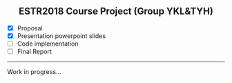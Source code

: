 <h2 style="text-align: center">ESTR2018 Course Project (Group YKL&TYH)</h1>  

- [x] Proposal  
- [x] Presentation powerpoint slides
- [ ] Code implementation
- [ ] Final Report  

<hr>

Work in progress...
